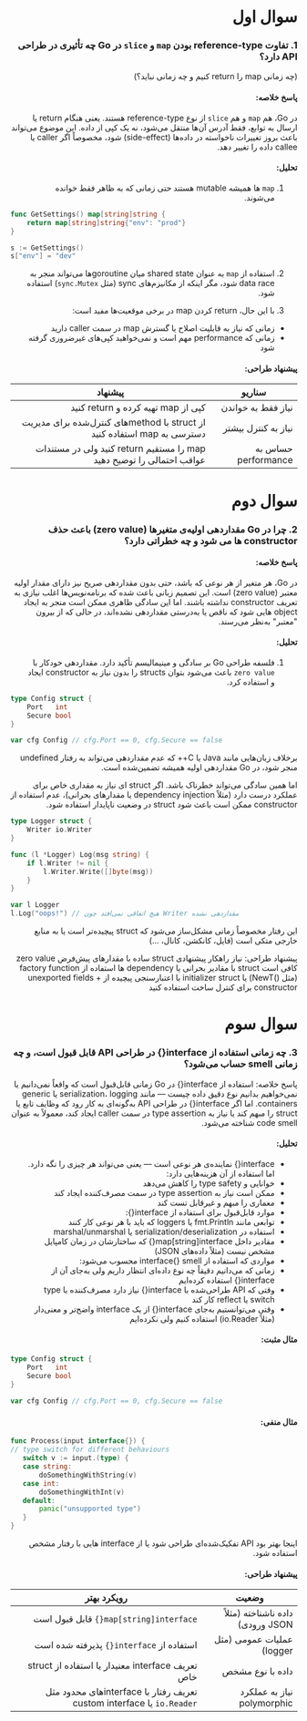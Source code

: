 <div dir="rtl">

# سوال اول
### 1. تفاوت reference-type بودن `map` و `slice` در Go چه تأثیری در طراحی API دارد؟
(چه زمانی map را return کنیم و چه زمانی نباید؟)

#### پاسخ خلاصه:
در Go، هم `map` و هم `slice` از نوع reference-type هستند. یعنی هنگام return یا ارسال به توابع، فقط آدرس آن‌ها منتقل می‌شود، نه یک کپی از داده. این موضوع می‌تواند باعث بروز تغییرات ناخواسته در داده‌ها (side-effect) شود، مخصوصاً اگر caller یا callee داده را تغییر دهد.

#### تحلیل:
1. `map` ها همیشه mutable هستند حتی زمانی که به ظاهر فقط خوانده می‌شوند.

<div dir="ltr">

```go
func GetSettings() map[string]string {
    return map[string]string{"env": "prod"}
}

s := GetSettings()
s["env"] = "dev"
```
</div>

2. استفاده از `map` به عنوان shared state میان goroutineها می‌تواند منجر به data race شود، مگر اینکه از مکانیزم‌های sync (مثل `sync.Mutex`) استفاده شود.

3. با این حال، return کردن map در برخی موقعیت‌ها مفید است:
- زمانی که نیاز به قابلیت اصلاح یا گسترش map در سمت caller دارید
- زمانی که performance مهم است و نمی‌خواهید کپی‌های غیرضروری گرفته شود

#### پیشنهاد طراحی:

| سناریو              | پیشنهاد                                                                 |
|----------------------|--------------------------------------------------------------------------|
| نیاز فقط به خواندن   | کپی از map تهیه کرده و return کنید                                     |
| نیاز به کنترل بیشتر | از struct با methodهای کنترل‌شده برای مدیریت دسترسی به map استفاده کنید |
| حساس به performance | map را مستقیم return کنید ولی در مستندات عواقب احتمالی را توضیح دهید   |


# سوال دوم
### 2. چرا در Go مقداردهی اولیه‌ی متغیرها (zero value) باعث حذف constructor ها می شود و چه خطراتی دارد؟

#### پاسخ خلاصه:
در Go، هر متغیر از هر نوعی که باشد، حتی بدون مقداردهی صریح نیز دارای مقدار اولیه معتبر (zero value) است. این تصمیم زبانی باعث شده که برنامه‌نویس‌ها اغلب نیازی به تعریف constructor نداشته باشند. اما این سادگی ظاهری ممکن است منجر به ایجاد object هایی شود که ناقص یا به‌درستی مقداردهی نشده‌اند، در حالی که از بیرون "معتبر" به‌نظر می‌رسند.

#### تحلیل:

1. فلسفه طراحی Go بر سادگی و مینیمالیسم تأکید دارد. مقداردهی خودکار با `zero value` باعث می‌شود بتوان structs را بدون نیاز به constructor ایجاد و استفاده کرد.

<div dir="ltr">

```go
type Config struct {
    Port   int
    Secure bool
}

var cfg Config // cfg.Port == 0, cfg.Secure == false
```

</div>

برخلاف زبان‌هایی مانند Java یا C++ که عدم مقداردهی می‌تواند به رفتار undefined منجر شود، در Go مقداردهی اولیه همیشه تضمین‌شده است.

اما همین سادگی می‌تواند خطرناک باشد. اگر struct ای نیاز به مقداری خاص برای عملکرد درست دارد (مثلاً dependency injection یا مقدارهای بحرانی)، عدم استفاده از constructor ممکن است باعث شود struct در وضعیت ناپایدار استفاده شود.

<div dir="ltr">

```go
type Logger struct {
    Writer io.Writer
}

func (l *Logger) Log(msg string) {
    if l.Writer != nil {
        l.Writer.Write([]byte(msg))
    }
}

var l Logger
l.Log("oops!") // هیچ اتفاقی نمی‌افتد چون Writer مقداردهی نشده

```

</div>

این رفتار مخصوصاً زمانی مشکل‌ساز می‌شود که struct پیچیده‌تر است یا به منابع خارجی متکی است (فایل، کانکشن، کانال، ...)

پیشنهاد طراحی:
نیاز	راهکار پیشنهادی
struct ساده با مقدارهای پیش‌فرض	zero value کافی است
struct با مقادیر بحرانی یا dependency ها	استفاده از factory function (مثل ()NewT) یا initializer
struct با اعتبارسنجی پیچیده	از unexported fields + constructor برای کنترل ساخت استفاده کنید


# سوال سوم
### 3. چه زمانی استفاده از interface{} در طراحی API قابل قبول است، و چه زمانی smell حساب می‌شود؟
   پاسخ خلاصه:
   استفاده از interface{} در Go زمانی قابل‌قبول است که واقعاً نمی‌دانیم یا نمی‌خواهیم بدانیم نوع دقیق داده چیست — مانند serialization، logging یا generic containers. اما اگر interface{} در طراحی API به‌گونه‌ای به کار رود که وظایف تابع یا struct را مبهم کند یا نیاز به type assertion در سمت caller ایجاد کند، معمولاً به عنوان code smell شناخته می‌شود.

#### تحلیل:
- interface{} نماینده‌ی هر نوعی است — یعنی می‌تواند هر چیزی را نگه دارد. اما استفاده از آن هزینه‌هایی دارد:
- خوانایی و type safety را کاهش می‌دهد
- ممکن است نیاز به type assertion در سمت مصرف‌کننده ایجاد کند
- معماری را مبهم و غیرقابل تست کند
- موارد قابل‌قبول برای استفاده از interface{}:
- توابعی مانند fmt.Println یا loggers که باید با هر نوعی کار کنند
- استفاده در serialization/deserialization یا marshal/unmarshal
- مقادیر داخل map[string]interface{} که ساختارشان در زمان کامپایل مشخص نیست (مثلاً داده‌های JSON)
- مواردی که استفاده از interface{} smell محسوب می‌شود:
- زمانی که می‌دانیم دقیقاً چه نوع داده‌ای انتظار داریم ولی به‌جای آن از interface{} استفاده کرده‌ایم
- وقتی که API طراحی‌شده با interface{} نیاز دارد مصرف‌کننده با type switch یا reflect کار کند
- وقتی می‌توانستیم به‌جای interface{} از یک interface واضح‌تر و معنی‌دار (مثلاً io.Reader) استفاده کنیم ولی نکرده‌ایم

#### مثال مثبت:

<div dir="ltr">

```go
type Config struct {
	Port   int
	Secure bool
}
   
var cfg Config // cfg.Port == 0, cfg.Secure == false

```
</div>

#### مثال منفی:

<div dir="ltr">

```go
func Process(input interface{}) {
// type switch for different behaviours
   switch v := input.(type) {
   case string:
	   doSomethingWithString(v)
   case int:
	   doSomethingWithInt(v)
   default:
	   panic("unsupported type")
   }
}

```
</div>

 اینجا بهتر بود API تفکیک‌شده‌ای طراحی شود یا از interface هایی با رفتار مشخص استفاده شود.

#### پیشنهاد طراحی:

| وضعیت                            | رویکرد بهتر                                                           |
| -------------------------------- | --------------------------------------------------------------------- |
| داده ناشناخته (مثلاً JSON ورودی) | `map[string]interface{}` قابل قبول است                                |
| عملیات عمومی (مثل logger)        | استفاده از `interface{}` پذیرفته شده است                              |
| داده با نوع مشخص                 | تعریف interface معنیدار یا استفاده از struct خاص                      |
| نیاز به عملکرد polymorphic       | تعریف رفتار با interfaceهای محدود مثل `io.Reader` یا custom interface |


</div>